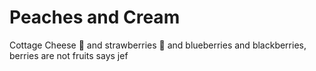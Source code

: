 # Peaches and Cream

Cottage Cheese 🤢
and strawberries 🍓
and blueberries
and blackberries,
berries are not fruits says jef
